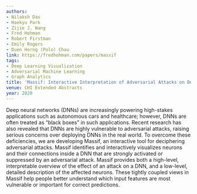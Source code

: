 ```yaml
---
authors:
- Nilaksh Das
- Haekyu Park
- Zijie J. Wang
- Fred Hohman
- Robert Firstman
- Emily Rogers
- Duen Horng (Polo) Chau
link: https://fredhohman.com/papers/massif
tags:
- Deep Learning Visualization
- Adversarial Machine Learning
- Graph Analytics
title: 'Massif: Interactive Interpretation of Adversarial Attacks on Deep Learning.'
venue: CHI Extended Abstracts
year: 2020
---
```

Deep neural networks (DNNs) are increasingly powering high-stakes applications such as autonomous cars and healthcare; however, DNNs are often treated as “black boxes” in such applications. Recent research has also revealed that DNNs are highly vulnerable to adversarial attacks, raising serious concerns over deploying DNNs in the real world. To overcome these deficiencies, we are developing Massif, an interactive tool for deciphering adversarial attacks. Massif identifies and interactively visualizes neurons and their connections inside a DNN that are strongly activated or suppressed by an adversarial attack. Massif provides both a high-level, interpretable overview of the effect of an attack on a DNN, and a low-level, detailed description of the affected neurons. These tightly coupled views in Massif help people better understand which input features are most vulnerable or important for correct predictions.
